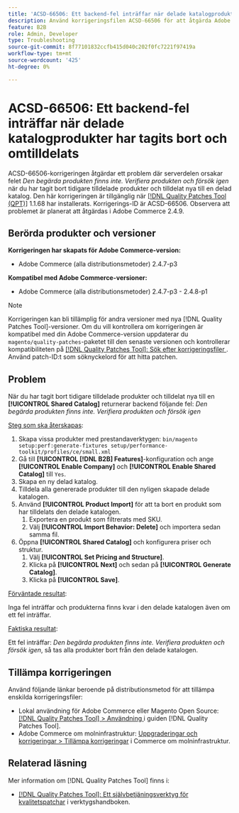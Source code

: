 ```yaml
---
title: 'ACSD-66506: Ett backend-fel inträffar när delade katalogprodukter har tagits bort och omtilldelats'
description: Använd korrigeringsfilen ACSD-66506 för att åtgärda Adobe Commerce-problemet där serverdelen orsakar felet *Den begärda produkten finns inte. Verifiera produkten och försök igen* efter att tidigare tilldelade produkter har tagits bort och tilldela nya till en delad katalog.
feature: B2B
role: Admin, Developer
type: Troubleshooting
source-git-commit: 8f77101832ccfb415d040c202f0fc7221f97419a
workflow-type: tm+mt
source-wordcount: '425'
ht-degree: 0%

---
```



# ACSD-66506: Ett backend-fel inträffar när delade katalogprodukter har tagits bort och omtilldelats

ACSD-66506-korrigeringen åtgärdar ett problem där serverdelen orsakar felet *Den begärda produkten finns inte. Verifiera produkten och försök igen* när du har tagit bort tidigare tilldelade produkter och tilldelat nya till en delad katalog. Den här korrigeringen är tillgänglig när [[!DNL Quality Patches Tool (QPT)]](/help/tools/quality-patches-tool/quality-patches-tool-to-self-serve-quality-patches.md) 1.1.68 har installerats. Korrigerings-ID är ACSD-66506. Observera att problemet är planerat att åtgärdas i Adobe Commerce 2.4.9.

## Berörda produkter och versioner

**Korrigeringen har skapats för Adobe Commerce-version:**

* Adobe Commerce (alla distributionsmetoder) 2.4.7-p3

**Kompatibel med Adobe Commerce-versioner:**

* Adobe Commerce (alla distributionsmetoder) 2.4.7-p3 - 2.4.8-p1

>[!NOTE]
>
>Korrigeringen kan bli tillämplig för andra versioner med nya [!DNL Quality Patches Tool]-versioner. Om du vill kontrollera om korrigeringen är kompatibel med din Adobe Commerce-version uppdaterar du `magento/quality-patches`-paketet till den senaste versionen och kontrollerar kompatibiliteten på [[!DNL Quality Patches Tool]: Sök efter korrigeringsfiler ](https://experienceleague.adobe.com/tools/commerce-quality-patches/index.html?lang=sv-SE). Använd patch-ID:t som söknyckelord för att hitta patchen.

## Problem

När du har tagit bort tidigare tilldelade produkter och tilldelat nya till en **[!UICONTROL Shared Catalog]** returnerar backend följande fel: *Den begärda produkten finns inte. Verifiera produkten och försök igen*

<u>Steg som ska återskapas</u>:

1. Skapa vissa produkter med prestandaverktygen: `bin/magento setup:perf:generate-fixtures setup/performance-toolkit/profiles/ce/small.xml`
1. Gå till **[!UICONTROL [!DNL B2B] Features]**-konfiguration och ange **[!UICONTROL Enable Company]** och **[!UICONTROL Enable Shared Catalog]** till `Yes`.
1. Skapa en ny delad katalog.
1. Tilldela alla genererade produkter till den nyligen skapade delade katalogen.
1. Använd **[!UICONTROL Product Import]** för att ta bort en produkt som har tilldelats den delade katalogen.
   1. Exportera en produkt som filtrerats med SKU.
   1. Välj **[!UICONTROL Import Behavior: Delete]** och importera sedan samma fil.
1. Öppna **[!UICONTROL Shared Catalog]** och konfigurera priser och struktur.
   1. Välj **[!UICONTROL Set Pricing and Structure]**.
   1. Klicka på **[!UICONTROL Next]** och sedan på **[!UICONTROL Generate Catalog]**.
   1. Klicka på **[!UICONTROL Save]**.

<u>Förväntade resultat</u>:

Inga fel inträffar och produkterna finns kvar i den delade katalogen även om ett fel inträffar.

<u>Faktiska resultat</u>:

Ett fel inträffar: *Den begärda produkten finns inte. Verifiera produkten och försök igen*, så tas alla produkter bort från den delade katalogen.

## Tillämpa korrigeringen

Använd följande länkar beroende på distributionsmetod för att tillämpa enskilda korrigeringsfiler:

* Lokal användning för Adobe Commerce eller Magento Open Source: [[!DNL Quality Patches Tool] > Användning ](/help/tools/quality-patches-tool/usage.md) i guiden [!DNL Quality Patches Tool].
* Adobe Commerce om molninfrastruktur: [Uppgraderingar och korrigeringar > Tillämpa korrigeringar](https://experienceleague.adobe.com/docs/commerce-cloud-service/user-guide/develop/upgrade/apply-patches.html?lang=sv-SE) i Commerce om molninfrastruktur.

## Relaterad läsning

Mer information om [!DNL Quality Patches Tool] finns i:

* [[!DNL Quality Patches Tool]: Ett självbetjäningsverktyg för kvalitetspatchar](/help/tools/quality-patches-tool/quality-patches-tool-to-self-serve-quality-patches.md) i verktygshandboken.
